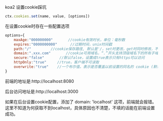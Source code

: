 koa2  设置cookie踩坑

```javascript
ctx.cookies.set(name, value, [options]) 
```

在设置cookie时存在一些配置选项

```javascript
options={
    maxAge:"000000000"       //cookie有效时长，单位：毫秒数
    expires:"0000000000"      //过期时间，unix时间戳
    path:"/"         //cookie保存路径, 默认是'/，set时更改，get时同时修改，不然会保存不上，服务同时也获取不到
    domain:".xxx.com"       //cookie可用域名，“.”开头支持顶级域名下的所有子域名
    secure:"false"       //默认false，设置成true表示只有https可以访问
    httpOnly:"true"     //true，客户端不可读取
    overwrite:"true"    //一个布尔值，表示是否覆盖以前设置的同名的 cookie (默认是 false). 如果是 true, 在同一个请求中设置相同名称的所有 Cookie（不管路径或域）是否在设置此Cookie 时从 Set-Cookie 标头中过滤掉。
}
```

前端的地址是:http://localhost:8080

后台访问地址是:http://localhost:3000

如果在后台设置cookie配置，添加了 domain: 'localhost' 这项，前端就会报错。这里不知道为何获取不到localhost，具体原因也不清楚，不填的话能在前端设置成功。

